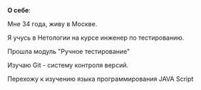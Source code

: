 **О себе**:

Мне 34 года, живу в Москве.

Я учусь в Нетологии на курсе инженер по тестированию.

Прошла модуль "Ручное тестирование"

Изучаю Git - систему контроля версий.

Перехожу к изучению языка программирования JAVA Script



